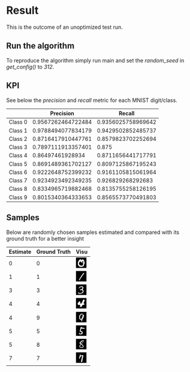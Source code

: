 # Result
This is the outcome of an unoptimized test run.

## Run the algorithm

To reproduce the algorithm simply run main and set the *random_seed* in *get_config()* to *312*.

## KPI

See below the *precision* and *recall* metric for each MNIST digit/class.

|        |Precision             | Recall                |
|--------|----------------------|-----------------------|
|Class 0 |0.9567262464722484    |0.9356025758969642     |
|Class 1 |0.9788494077834179    |0.9429502852485737     |
|Class 2 |0.8716417910447761    |0.8579823702252694     |
|Class 3 |0.7897111913357401    |0.875                  |
|Class 4 |0.86497461928934      |0.8711656441717791     |
|Class 5 |0.8691489361702127    |0.8097125867195243     |
|Class 6 |0.9222648752399232    |0.9161105815061964     |
|Class 7 |0.9234923492349235    |0.926829268292683      |
|Class 8 |0.8334965719882468    |0.8135755258126195     |
|Class 9 |0.8015340364333653    |0.8565573770491803     |

## Samples

Below are randomly chosen samples estimated and compared with its ground truth for a better insight

| Estimate  | Ground Truth  | Visu                                                              |
|-----------|---------------|-------------------------------------------------------------------|
| 0         | 0             | ![estimate '0' ground truth '0'](./estimated_as_0_gt-label_0.png) |
| 1         | 1             | ![estimate '1' ground truth '1'](./estimated_as_1_gt-label_1.png) |
| 3         | 3             | ![estimate '3' ground truth '3'](./estimated_as_3_gt-label_3.png) |
| 4         | 4             | ![estimate '4' ground truth '4'](./estimated_as_4_gt-label_4.png) |
| 4         | 9             | ![estimate '4' ground truth '9'](./estimated_as_4_gt-label_9.png) |
| 5         | 5             | ![estimate '5' ground truth '5'](./estimated_as_5_gt-label_5.png) |
| 5         | 8             | ![estimate '5' ground truth '8'](./estimated_as_5_gt-label_8.png) |
| 7         | 7             | ![estimate '7' ground truth '7'](./estimated_as_7_gt-label_7.png) |









